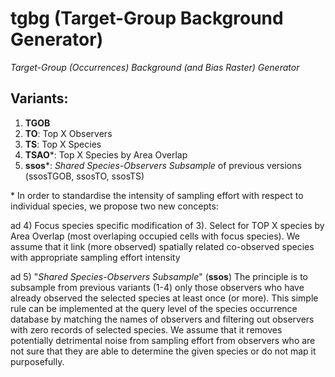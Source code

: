 # tgbg (Target-Group Background Generator)

*Target-Group (Occurrences) Background (and Bias Raster) Generator*

## Variants:
1) **TGOB**
2) **TO**: Top X Observers
3) **TS**: Top X Species
4) **TSAO**\*: Top X Species by Area Overlap
5) **ssos**\*: *Shared Species-Observers Subsample* of previous versions (ssosTGOB, ssosTO, ssosTS)

\* In order to standardise the intensity of sampling effort with respect to individual species, we propose two new concepts: 

ad 4) Focus species specific modification of 3). Select for TOP X species by Area Overlap (most overlaping occupied cells with focus species). We assume that it link (more observed) spatially related co-observed species with appropriate sampling effort intensity

ad 5) "*Shared Species-Observers Subsample*" (**ssos**) The principle is to subsample from previous variants (1-4) only those observers who have already observed the selected species at least once (or more). This simple rule can be implemented at the query level of the species occurrence database by matching the names of observers and filtering out observers with zero records of selected species. We assume that it removes potentially detrimental noise from sampling effort from observers who are not sure that they are able to determine the given species or do not map it purposefully. 
